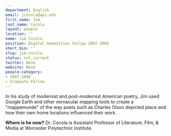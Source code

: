 ```yaml
---
department: English
email: jcocola@wpi.edu
first_name: Jim
last_name: Cocola
layout: people
location: ''
name: Jim Cocola
position: Digital Humanities Fellow 2007-2008
short_bio: ''
slug: jim-cocola
status: not_current
twitter: None
website: None
people-category:
- 2007-2008
- Graduate Fellow
---
```


In his study of modernist and post-modernist American poetry, Jim used Google Earth and other vernacular mapping tools to create a "mappemunde" of the way poets such as Charles Olson depicted place and how their own home locations influenced their work.

**Where is he now?**
Dr. Cocola is Assistant Professor of Literature, Film, & Media at Worcester Polytechnic Institute.
